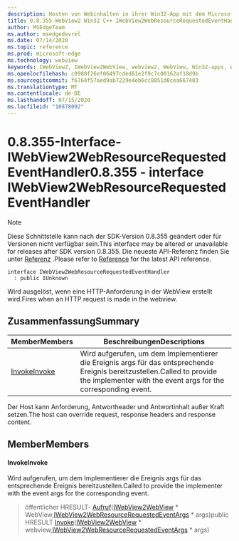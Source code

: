 ```yaml
---
description: Hosten von Webinhalten in ihrer Win32-App mit dem Microsoft Edge WebView2-Steuerelement
title: 0.8.355-WebView2 Win32 C++ IWebView2WebResourceRequestedEventHandler
author: MSEdgeTeam
ms.author: msedgedevrel
ms.date: 07/14/2020
ms.topic: reference
ms.prod: microsoft-edge
ms.technology: webview
keywords: IWebView2, IWebView2WebView, webview2, WebView, Win32-apps, Win32, Edge
ms.openlocfilehash: c0980f26ef06497cded81e2f9c7c00162af18d9b
ms.sourcegitcommit: f6764f57aed9ab7229e4eb6cc8851d0cea667403
ms.translationtype: MT
ms.contentlocale: de-DE
ms.lasthandoff: 07/15/2020
ms.locfileid: "10878092"
---
```

# <span data-ttu-id="7e7c8-104">0.8.355-Interface-IWebView2WebResourceRequestedEventHandler</span><span class="sxs-lookup"><span data-stu-id="7e7c8-104">0.8.355 - interface IWebView2WebResourceRequestedEventHandler</span></span> 

> [!NOTE]
> <span data-ttu-id="7e7c8-105">Diese Schnittstelle kann nach der SDK-Version 0.8.355 geändert oder für Versionen nicht verfügbar sein.</span><span class="sxs-lookup"><span data-stu-id="7e7c8-105">This interface may be altered or unavailable for releases after SDK version 0.8.355.</span></span> <span data-ttu-id="7e7c8-106">Die neueste API-Referenz finden Sie unter [Referenz](../../../webview2-api-reference.md) .</span><span class="sxs-lookup"><span data-stu-id="7e7c8-106">Please refer to [Reference](../../../webview2-api-reference.md) for the latest API reference.</span></span>

```
interface IWebView2WebResourceRequestedEventHandler
  : public IUnknown
```

<span data-ttu-id="7e7c8-107">Wird ausgelöst, wenn eine HTTP-Anforderung in der WebView erstellt wird.</span><span class="sxs-lookup"><span data-stu-id="7e7c8-107">Fires when an HTTP request is made in the webview.</span></span>

## <span data-ttu-id="7e7c8-108">Zusammenfassung</span><span class="sxs-lookup"><span data-stu-id="7e7c8-108">Summary</span></span>

 <span data-ttu-id="7e7c8-109">Member</span><span class="sxs-lookup"><span data-stu-id="7e7c8-109">Members</span></span>                        | <span data-ttu-id="7e7c8-110">Beschreibungen</span><span class="sxs-lookup"><span data-stu-id="7e7c8-110">Descriptions</span></span>
--------------------------------|---------------------------------------------
[<span data-ttu-id="7e7c8-111">Invoke</span><span class="sxs-lookup"><span data-stu-id="7e7c8-111">Invoke</span></span>](#invoke) | <span data-ttu-id="7e7c8-112">Wird aufgerufen, um dem Implementierer die Ereignis args für das entsprechende Ereignis bereitzustellen.</span><span class="sxs-lookup"><span data-stu-id="7e7c8-112">Called to provide the implementer with the event args for the corresponding event.</span></span>

<span data-ttu-id="7e7c8-113">Der Host kann Anforderung, Antwortheader und Antwortinhalt außer Kraft setzen.</span><span class="sxs-lookup"><span data-stu-id="7e7c8-113">The host can override request, response headers and response content.</span></span>

## <span data-ttu-id="7e7c8-114">Member</span><span class="sxs-lookup"><span data-stu-id="7e7c8-114">Members</span></span>

#### <span data-ttu-id="7e7c8-115">Invoke</span><span class="sxs-lookup"><span data-stu-id="7e7c8-115">Invoke</span></span> 

<span data-ttu-id="7e7c8-116">Wird aufgerufen, um dem Implementierer die Ereignis args für das entsprechende Ereignis bereitzustellen.</span><span class="sxs-lookup"><span data-stu-id="7e7c8-116">Called to provide the implementer with the event args for the corresponding event.</span></span>

> <span data-ttu-id="7e7c8-117">öffentlicher HRESULT- [Aufruf](#invoke)([IWebView2WebView](IWebView2WebView.md) \* WebView,[IWebView2WebResourceRequestedEventArgs](IWebView2WebResourceRequestedEventArgs.md) \* args)</span><span class="sxs-lookup"><span data-stu-id="7e7c8-117">public HRESULT [Invoke](#invoke)([IWebView2WebView](IWebView2WebView.md) \* webview,[IWebView2WebResourceRequestedEventArgs](IWebView2WebResourceRequestedEventArgs.md) \* args)</span></span>

